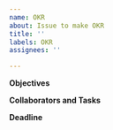 ```yaml
---
name: OKR
about: Issue to make OKR
title: ''
labels: OKR
assignees: ''

---
```


**Objectives**

**Collaborators and Tasks**

**Deadline**
